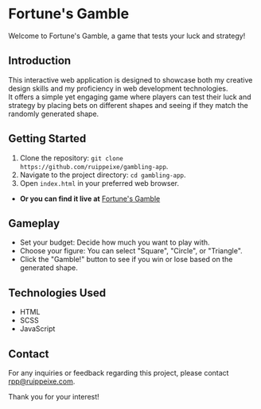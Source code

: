 # Fortune's Gamble

Welcome to Fortune's Gamble, a game that tests your luck and strategy!

## Introduction

This interactive web application is designed to showcase both my creative design skills and my proficiency in web development technologies. \
It offers a simple yet engaging game where players can test their luck and strategy by placing bets on different shapes and seeing if they match the randomly generated shape.

## Getting Started

1. Clone the repository: `git clone https://github.com/ruippeixe/gambling-app`.
2. Navigate to the project directory: `cd gambling-app`.
3. Open `index.html` in your preferred web browser.
- **Or you can find it live at** [Fortune's Gamble](https://ruippeixe.github.io/fortunes-gamble/)

## Gameplay

- Set your budget: Decide how much you want to play with.
- Choose your figure: You can select "Square", "Circle", or "Triangle".
- Click the "Gamble!" button to see if you win or lose based on the generated shape.

## Technologies Used

- HTML
- SCSS
- JavaScript

## Contact
For any inquiries or feedback regarding this project, please contact [rpp@ruippeixe.com](mailto:rpp@ruippeixe.com).

Thank you for your interest!

